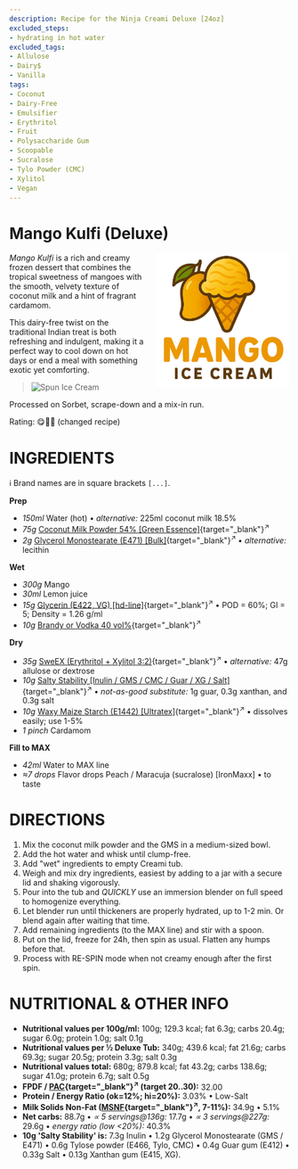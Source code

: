 ```yaml
---
description: Recipe for the Ninja Creami Deluxe [24oz]
excluded_steps:
- hydrating in hot water
excluded_tags:
- Allulose
- Dairy$
- Vanilla
tags:
- Coconut
- Dairy-Free
- Emulsifier
- Erythritol
- Fruit
- Polysaccharide Gum
- Scoopable
- Sucralose
- Tylo Powder (CMC)
- Xylitol
- Vegan
---
```

# Mango Kulfi (Deluxe)
<img style="float: right; margin-left: 1.5em;" width=240 alt="Logo" src="https://raw.githubusercontent.com/jhermann/ice-creamery/refs/heads/main/assets/mango-ice-cream-logo.png" />

*Mango Kulfi* is a rich and creamy frozen dessert that combines the tropical sweetness of mangoes
with the smooth, velvety texture of coconut milk and a hint of fragrant cardamom.

This dairy-free twist on the traditional Indian treat is both refreshing and indulgent,
making it a perfect way to cool down on hot days or end a meal with something exotic yet comforting.

> <img width=360 alt="Spun Ice Cream" src="Mango-Kulfi_2025-01-06.jpg" class="zoomable" />

Processed on Sorbet, scrape-down and a mix-in run.

Rating: 😋🥥🥭  (changed recipe)

# INGREDIENTS

ℹ️ Brand names are in square brackets `[...]`.

**Prep**

  - _150ml_ Water (hot) • *alternative:* 225ml coconut milk 18.5%
  - _75g_ [Coconut Milk Powder 54% \[Green Essence\]](/ice-creamery/info/ingredients/#coconut-milk){target="_blank"}<sup>↗</sup>
  - _2g_ [Glycerol Monostearate (E471) \[Bulk\]](/ice-creamery/info/ingredients/#glycerol-monostearate-gms-e471){target="_blank"}<sup>↗</sup> • *alternative:* lecithin

**Wet**

  - _300g_ Mango
  - _30ml_ Lemon juice
  - _15g_ [Glycerin (E422, VG) \[hd-line\]](/ice-creamery/info/ingredients/#vegetable-glycerin-glycerol-vg-e422){target="_blank"}<sup>↗</sup> • POD = 60%; GI = 5; Density = 1.26 g/ml
  - _10g_ [Brandy or Vodka 40 vol%](/ice-creamery/info/ingredients/#alcohol-ethanol){target="_blank"}<sup>↗</sup>

**Dry**

  - _35g_ [SweEX (Erythritol + Xylitol 3:2)](/ice-creamery/info/ingredients/#sweex-erythritol-xylitol-blend){target="_blank"}<sup>↗</sup> • *alternative:* 47g allulose or dextrose
  - _10g_ [Salty Stability \[Inulin / GMS / CMC / Guar / XG / Salt\]](/ice-creamery/S/Salty%20Stability/){target="_blank"}<sup>↗</sup> • *not-as-good substitute:* 1g guar, 0.3g xanthan, and 0.3g salt
  - _10g_ [Waxy Maize Starch (E1442) \[Ultratex\]](/ice-creamery/info/ingredients/#waxy-maize-starch-e1442){target="_blank"}<sup>↗</sup> • dissolves easily; use 1-5%
  - _1 pinch_ Cardamom

**Fill to MAX**

  - _42ml_ Water to MAX line
  - _≈7 drops_ Flavor drops Peach / Maracuja (sucralose) [IronMaxx] • to taste

# DIRECTIONS

 1. Mix the coconut milk powder and the GMS in a medium-sized bowl.
 1. Add the hot water and whisk until clump-free.
 1. Add "wet" ingredients to empty Creami tub.
 1. Weigh and mix dry ingredients, easiest by adding to a jar with a secure lid and shaking vigorously.
 1. Pour into the tub and *QUICKLY* use an immersion blender on full speed to homogenize everything.
 1. Let blender run until thickeners are properly hydrated, up to 1-2 min. Or blend again after waiting that time.
 1. Add remaining ingredients (to the MAX line) and stir with a spoon.
 1. Put on the lid, freeze for 24h, then spin as usual. Flatten any humps before that.
 1. Process with RE-SPIN mode when not creamy enough after the first spin.

# NUTRITIONAL & OTHER INFO

- **Nutritional values per 100g/ml:** 100g; 129.3 kcal; fat 6.3g; carbs 20.4g; sugar 6.0g; protein 1.0g; salt 0.1g
- **Nutritional values per ½ Deluxe Tub:** 340g; 439.6 kcal; fat 21.6g; carbs 69.3g; sugar 20.5g; protein 3.3g; salt 0.3g
- **Nutritional values total:** 680g; 879.8 kcal; fat 43.2g; carbs 138.6g; sugar 41.0g; protein 6.7g; salt 0.5g
- **FPDF / [PAC](/ice-creamery/info/glossary/#potere-anti-congelante-pac){target="_blank"}<sup>↗</sup> (target 20..30):** 32.00
- **Protein / Energy Ratio (ok=12%; hi=20%):** 3.03% • Low-Salt
- **Milk Solids Non-Fat ([MSNF](/ice-creamery/info/glossary/#milk-solids-not-fat-msnf){target="_blank"}<sup>↗</sup>, 7-11%):** 34.9g • 5.1%
- **Net carbs:** 88.7g • *∝ 5 servings@136g:* 17.7g • *∝ 3 servings@227g:* 29.6g • *energy ratio (low <20%):* 40.3%
- **10g 'Salty Stability' is:** 7.3g Inulin • 1.2g Glycerol Monostearate (GMS / E471) • 0.6g Tylose powder (E466, Tylo, CMC) • 0.4g Guar gum (E412) • 0.33g Salt • 0.13g Xanthan gum (E415, XG).
